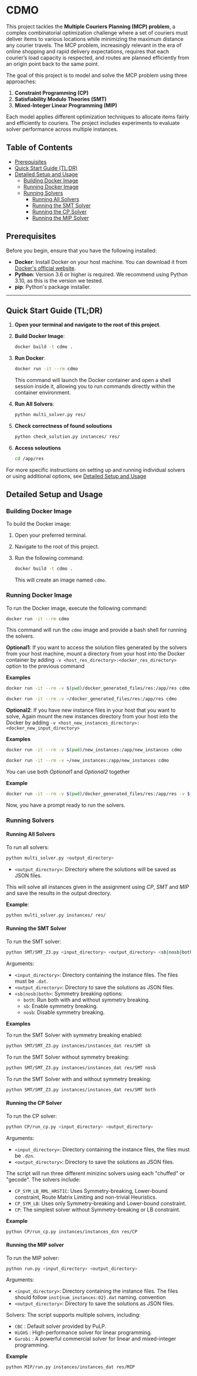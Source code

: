 # CDMO

This project tackles the **Multiple Couriers Planning (MCP) problem**, a complex combinatorial optimization challenge where a set of couriers must deliver items to various locations while minimizing the maximum distance any courier travels. The MCP problem, increasingly relevant in the era of online shopping and rapid delivery expectations, requires that each courier’s load capacity is respected, and routes are planned efficiently from an origin point back to the same point.

The goal of this project is to model and solve the MCP problem using three approaches:
1. **Constraint Programming (CP)**
2. **Satisfiability Modulo Theories (SMT)**
3. **Mixed-Integer Linear Programming (MIP)**

Each model applies different optimization techniques to allocate items fairly and efficiently to couriers. The project includes experiments to evaluate solver performance across multiple instances.

## Table of Contents

- [Prerequisites](#prerequisites)
- [Quick Start Guide (TL;DR)](#quick-start-guide-tldr)
- [Detailed Setup and Usage](#detailed-setup-and-usage)
  - [Building Docker Image](#building-docker-image)
  - [Running Docker Image](#running-docker-image)
  - [Running Solvers](#running-solvers)
    - [Running All Solvers](#running-all-solvers)
    - [Running the SMT Solver](#running-the-smt-solver)
    - [Running the CP Solver](#running-the-cp-solver)
    - [Running the MIP Solver](#running-the-mip-solver)

## Prerequisites

Before you begin, ensure that you have the following installed:

- **Docker**: Install Docker on your host machine. You can download it from [Docker's official website](https://www.docker.com/get-started).
- **Python**: Version 3.6 or higher is required. We recommend using Python 3.10, as this is the version we tested.
- **pip**: Python's package installer.


---

## Quick Start Guide (TL;DR)

1. **Open your terminal and navigate to the root of this project**.

2. **Build Docker Image**:  

    ```bash
    docker build -t cdmo .
    ```

3. **Run Docker**:

    ```bash
    docker run -it --rm cdmo
    ```

    This command will launch the Docker container and open a shell session inside it, allowing you to run commands directly within the container environment.

4. **Run All Solvers**:

    ```bash
    python multi_solver.py res/
    ```
5. **Check correctness of found soloutions**
    ```bash
    python check_solution.py instances/ res/
    ```
6. **Access soloutions**
    ```bash
    cd /app/res
    ```

For more specific instructions on setting up and running individual solvers or using additional options, see [Detailed Setup and Usage](#detailed-setup-and-usage)

## Detailed Setup and Usage





### Building Docker Image

To build the Docker image:

1. Open your preferred terminal.
2. Navigate to the root of this project.
3. Run the following command:

   ```bash
   docker build -t cdmo .
   ```

   This will create an image named `cdmo`.

### Running Docker Image

To run the Docker image, execute the following command:

```bash
docker run -it --rm cdmo
```

This command will run the `cdmo` image and provide a bash shell for running the solvers.

**Optional1**: If you want to access the solution files generated by the solvers from your host machine, mount a directory from your host into the Docker container by adding `-v <host_res_directory>:<docker_res_directory>` option to the previous command

**Examples**

```bash
docker run -it --rm -v $(pwd)/docker_generated_files/res:/app/res cdmo

docker run -it --rm -v ~/docker_generated_files/res:/app/res cdmo
```

**Optional2**: If you have new instance files in your host that you want to solve, Again mount the new instances directory from your host into the Docker by adding `-v <host_new_instances_directory>:<docker_new_input_directory>`

**Examples**

```bash
docker run -it --rm -v $(pwd)/new_instances:/app/new_instances cdmo

docker run -it --rm -v ~/new_instances:/app/new_instances cdmo
```

You can use both *Optional1* and *Optional2* together

**Example**
```bash
docker run -it --rm -v $(pwd)/docker_generated_files/res:/app/res -v $(pwd)/new_instances:/app/new_instances cdmo
```


Now, you have a prompt ready to run the solvers.

### Running Solvers

#### Running All Solvers

To run all solvers:

```bash
python multi_solver.py <output_directory>
```

- `<output_directory>`: Directory where the solutions will be saved as JSON files.

This will solve all instances given in the assignment using *CP*, *SMT* and *MIP* and save the results in the output directory.

**Example**:

```bash
python multi_solver.py instances/ res/
```
#### Running the SMT Solver

To run the SMT solver:

```bash
python SMT/SMT_Z3.py <input_directory> <output_directory> <sb|nosb|both>
```

Arguments:

- `<input_directory>`: Directory containing the instance files. The files must be `.dat`.
- `<output_directory>`: Directory to save the solutions as JSON files.
- `<sb|nosb|both>`: Symmetry breaking options:
  - `both`: Run both with and without symmetry breaking.
  - `sb`: Enable symmetry breaking.
  - `nosb`: Disable symmetry breaking.

**Examples**

To run the SMT Solver with symmetry breaking enabled:

```bash
python SMT/SMT_Z3.py instances/instances_dat res/SMT sb
```

To run the SMT Solver without symmetry breaking:

```bash
python SMT/SMT_Z3.py instances/instances_dat res/SMT nosb 
```

To run the SMT Solver with and without symmetry breaking:

```bash
python SMT/SMT_Z3.py instances/instances_dat res/SMT both
```
#### Running the CP Solver

To run the CP solver:

```bash
python CP/run_cp.py <input_directory> <output_directory>
```

Arguments:
- `<input_directory>`: Directory containing the instance files, the files must be `.dzn`.
- `<output_directory>`: Directory to save the solutions as JSON files.

The script will run three different minizinc solvers using each "chuffed" or "gecode". The solvers include:
- `CP_SYM_LB_RML_HRSTIC`: Uses Symmetry-breaking, Lower-bound constraint, Route Matrix Limiting and non-trivial Heuristics.
- `CP_SYM_LB`: Uses only Symmetry-breaking and Lower-bound constraint.
- `CP`: The simplest solver without Symmetry-breaking or LB constraint. 

**Example**

```bash
python CP/run_cp.py instances/instances_dzn res/CP
```


#### Running the MIP solver

To run the MIP solver:

```bash
python run.py <input_directory> <output_directory>
```

Arguments:
- `<input_directory>`: Directory containing the instance files. The files should follow `inst{num_instances:02}.dat` naming. convention
- `<output_directory>`: Directory to save the solutions as JSON files.

Solvers:
The script supports multiple solvers, including:

- `CBC` : Default solver provided by PuLP.
- `HiGHS` : High-performance solver for linear programming.
- `Gurobi` : A powerful commercial solver for linear and mixed-integer programming.

**Example**

```bash
python MIP/run.py instances/instances_dat res/MIP
```
